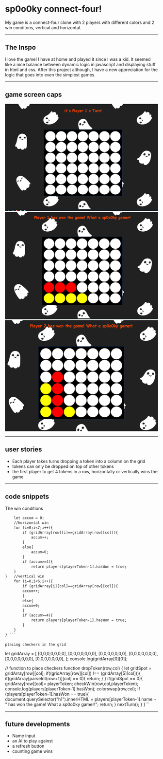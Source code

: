 # sp0o0ky connect-four! 
My game is a connect-four clone with 2 players with different colors and 2 win conditons, vertical and horizontal.

---

## The Inspo 
I love the game! I have at home and played it since I was a kid. It seemed like a nice balance between dynamic logic in javascript and displaying stuff in html and css. After this project although, I have a new appreciation for the logic that goes into even the simplest games.

---

## game screen caps
![Start Screen](/screenshots/game1.PNG)
![Start Screen](/screenshots/game2.PNG)
![Start Screen](/screenshots/game3.PNG)

---

## user stories 
* Each player takes turns dropping a token into a column on the grid
* tokens can only be dropped on top of other tokens
* the first player to get 4 tokens in a row, horizontally or vertically wins the game

---

## code snippets

The win conditions 
``` function checkWin(row,col,playerToken){
    let accum = 0;
    //horizontal win
    for (i=0;i<7;i++){
        if (gridArray[row][i]==gridArray[row][col]){
            accum++;
        }
        else{
            accum=0;
        }
        if (accum>=4){
            return players[playerToken-1].hasWon = true;
    }
}   //vertical win
    for (i=0;i<6;i++){
        if (gridArray[i][col]==gridArray[row][col]){
        accum++;
        }
        else{
        accum=0;
        }
        if (accum>=4){
            return players[playerToken-1].hasWon = true;
        }
    }
} ```

placing checkers in the grid
```
 let gridArray = [
        [0,0,0,0,0,0,0],
        [0,0,0,0,0,0,0],
        [0,0,0,0,0,0,0],
        [0,0,0,0,0,0,0],
        [0,0,0,0,0,0,0],
        [0,0,0,0,0,0,0],
    ];
    console.log(gridArray[0][0]);
    
// function to place checkers
function dropToken(row,col) {
    let gridSpot = gridArray[row][col];
    if((gridArray[row][col]) !== (gridArray[5][col])){
        if(gridArray[parseInt(row+1)][col] == 0){
        return;
        }
    }
    if(gridSpot == 0){
        gridArray[row][col]= playerToken;
        checkWin(row,col,playerToken);
        console.log(players[playerToken-1].hasWon);
        colorswap(row,col);
        if (players[playerToken-1].hasWon == true){
            document.querySelector("h1").innerHTML = players[playerToken-1].name + " has won the game! What a sp0o0ky gamer!";
            return;
        }
        nextTurn();
    }
}```

---

## future developments
* Name input
* an AI to play against
* a refresh button
* counting game wins

